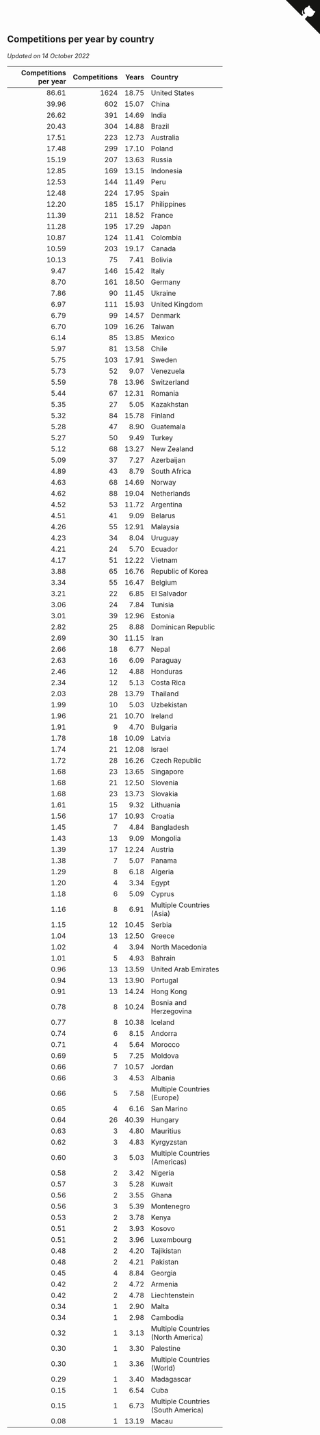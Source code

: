 ## Competitions per year by country

*Updated on 14 October 2022*

| Competitions per year | Competitions | Years | Country |
| ---: | ---: | ---: | :--- |
| 86.61 | 1624 | 18.75 | United States |
| 39.96 | 602 | 15.07 | China |
| 26.62 | 391 | 14.69 | India |
| 20.43 | 304 | 14.88 | Brazil |
| 17.51 | 223 | 12.73 | Australia |
| 17.48 | 299 | 17.10 | Poland |
| 15.19 | 207 | 13.63 | Russia |
| 12.85 | 169 | 13.15 | Indonesia |
| 12.53 | 144 | 11.49 | Peru |
| 12.48 | 224 | 17.95 | Spain |
| 12.20 | 185 | 15.17 | Philippines |
| 11.39 | 211 | 18.52 | France |
| 11.28 | 195 | 17.29 | Japan |
| 10.87 | 124 | 11.41 | Colombia |
| 10.59 | 203 | 19.17 | Canada |
| 10.13 | 75 | 7.41 | Bolivia |
| 9.47 | 146 | 15.42 | Italy |
| 8.70 | 161 | 18.50 | Germany |
| 7.86 | 90 | 11.45 | Ukraine |
| 6.97 | 111 | 15.93 | United Kingdom |
| 6.79 | 99 | 14.57 | Denmark |
| 6.70 | 109 | 16.26 | Taiwan |
| 6.14 | 85 | 13.85 | Mexico |
| 5.97 | 81 | 13.58 | Chile |
| 5.75 | 103 | 17.91 | Sweden |
| 5.73 | 52 | 9.07 | Venezuela |
| 5.59 | 78 | 13.96 | Switzerland |
| 5.44 | 67 | 12.31 | Romania |
| 5.35 | 27 | 5.05 | Kazakhstan |
| 5.32 | 84 | 15.78 | Finland |
| 5.28 | 47 | 8.90 | Guatemala |
| 5.27 | 50 | 9.49 | Turkey |
| 5.12 | 68 | 13.27 | New Zealand |
| 5.09 | 37 | 7.27 | Azerbaijan |
| 4.89 | 43 | 8.79 | South Africa |
| 4.63 | 68 | 14.69 | Norway |
| 4.62 | 88 | 19.04 | Netherlands |
| 4.52 | 53 | 11.72 | Argentina |
| 4.51 | 41 | 9.09 | Belarus |
| 4.26 | 55 | 12.91 | Malaysia |
| 4.23 | 34 | 8.04 | Uruguay |
| 4.21 | 24 | 5.70 | Ecuador |
| 4.17 | 51 | 12.22 | Vietnam |
| 3.88 | 65 | 16.76 | Republic of Korea |
| 3.34 | 55 | 16.47 | Belgium |
| 3.21 | 22 | 6.85 | El Salvador |
| 3.06 | 24 | 7.84 | Tunisia |
| 3.01 | 39 | 12.96 | Estonia |
| 2.82 | 25 | 8.88 | Dominican Republic |
| 2.69 | 30 | 11.15 | Iran |
| 2.66 | 18 | 6.77 | Nepal |
| 2.63 | 16 | 6.09 | Paraguay |
| 2.46 | 12 | 4.88 | Honduras |
| 2.34 | 12 | 5.13 | Costa Rica |
| 2.03 | 28 | 13.79 | Thailand |
| 1.99 | 10 | 5.03 | Uzbekistan |
| 1.96 | 21 | 10.70 | Ireland |
| 1.91 | 9 | 4.70 | Bulgaria |
| 1.78 | 18 | 10.09 | Latvia |
| 1.74 | 21 | 12.08 | Israel |
| 1.72 | 28 | 16.26 | Czech Republic |
| 1.68 | 23 | 13.65 | Singapore |
| 1.68 | 21 | 12.50 | Slovenia |
| 1.68 | 23 | 13.73 | Slovakia |
| 1.61 | 15 | 9.32 | Lithuania |
| 1.56 | 17 | 10.93 | Croatia |
| 1.45 | 7 | 4.84 | Bangladesh |
| 1.43 | 13 | 9.09 | Mongolia |
| 1.39 | 17 | 12.24 | Austria |
| 1.38 | 7 | 5.07 | Panama |
| 1.29 | 8 | 6.18 | Algeria |
| 1.20 | 4 | 3.34 | Egypt |
| 1.18 | 6 | 5.09 | Cyprus |
| 1.16 | 8 | 6.91 | Multiple Countries (Asia) |
| 1.15 | 12 | 10.45 | Serbia |
| 1.04 | 13 | 12.50 | Greece |
| 1.02 | 4 | 3.94 | North Macedonia |
| 1.01 | 5 | 4.93 | Bahrain |
| 0.96 | 13 | 13.59 | United Arab Emirates |
| 0.94 | 13 | 13.90 | Portugal |
| 0.91 | 13 | 14.24 | Hong Kong |
| 0.78 | 8 | 10.24 | Bosnia and Herzegovina |
| 0.77 | 8 | 10.38 | Iceland |
| 0.74 | 6 | 8.15 | Andorra |
| 0.71 | 4 | 5.64 | Morocco |
| 0.69 | 5 | 7.25 | Moldova |
| 0.66 | 7 | 10.57 | Jordan |
| 0.66 | 3 | 4.53 | Albania |
| 0.66 | 5 | 7.58 | Multiple Countries (Europe) |
| 0.65 | 4 | 6.16 | San Marino |
| 0.64 | 26 | 40.39 | Hungary |
| 0.63 | 3 | 4.80 | Mauritius |
| 0.62 | 3 | 4.83 | Kyrgyzstan |
| 0.60 | 3 | 5.03 | Multiple Countries (Americas) |
| 0.58 | 2 | 3.42 | Nigeria |
| 0.57 | 3 | 5.28 | Kuwait |
| 0.56 | 2 | 3.55 | Ghana |
| 0.56 | 3 | 5.39 | Montenegro |
| 0.53 | 2 | 3.78 | Kenya |
| 0.51 | 2 | 3.93 | Kosovo |
| 0.51 | 2 | 3.96 | Luxembourg |
| 0.48 | 2 | 4.20 | Tajikistan |
| 0.48 | 2 | 4.21 | Pakistan |
| 0.45 | 4 | 8.84 | Georgia |
| 0.42 | 2 | 4.72 | Armenia |
| 0.42 | 2 | 4.78 | Liechtenstein |
| 0.34 | 1 | 2.90 | Malta |
| 0.34 | 1 | 2.98 | Cambodia |
| 0.32 | 1 | 3.13 | Multiple Countries (North America) |
| 0.30 | 1 | 3.30 | Palestine |
| 0.30 | 1 | 3.36 | Multiple Countries (World) |
| 0.29 | 1 | 3.40 | Madagascar |
| 0.15 | 1 | 6.54 | Cuba |
| 0.15 | 1 | 6.73 | Multiple Countries (South America) |
| 0.08 | 1 | 13.19 | Macau |


<a href="https://github.com/jonatanklosko/wca_statistics" class="github-corner" aria-label="View source on Github"><svg width="80" height="80" viewBox="0 0 250 250" style="fill:#151513; color:#fff; position: absolute; top: 0; border: 0; right: 0;" aria-hidden="true"><path d="M0,0 L115,115 L130,115 L142,142 L250,250 L250,0 Z"></path><path d="M128.3,109.0 C113.8,99.7 119.0,89.6 119.0,89.6 C122.0,82.7 120.5,78.6 120.5,78.6 C119.2,72.0 123.4,76.3 123.4,76.3 C127.3,80.9 125.5,87.3 125.5,87.3 C122.9,97.6 130.6,101.9 134.4,103.2" fill="currentColor" style="transform-origin: 130px 106px;" class="octo-arm"></path><path d="M115.0,115.0 C114.9,115.1 118.7,116.5 119.8,115.4 L133.7,101.6 C136.9,99.2 139.9,98.4 142.2,98.6 C133.8,88.0 127.5,74.4 143.8,58.0 C148.5,53.4 154.0,51.2 159.7,51.0 C160.3,49.4 163.2,43.6 171.4,40.1 C171.4,40.1 176.1,42.5 178.8,56.2 C183.1,58.6 187.2,61.8 190.9,65.4 C194.5,69.0 197.7,73.2 200.1,77.6 C213.8,80.2 216.3,84.9 216.3,84.9 C212.7,93.1 206.9,96.0 205.4,96.6 C205.1,102.4 203.0,107.8 198.3,112.5 C181.9,128.9 168.3,122.5 157.7,114.1 C157.9,116.9 156.7,120.9 152.7,124.9 L141.0,136.5 C139.8,137.7 141.6,141.9 141.8,141.8 Z" fill="currentColor" class="octo-body"></path></svg></a><style>.github-corner:hover .octo-arm{animation:octocat-wave 560ms ease-in-out}@keyframes octocat-wave{0%,100%{transform:rotate(0)}20%,60%{transform:rotate(-25deg)}40%,80%{transform:rotate(10deg)}}@media (max-width:500px){.github-corner:hover .octo-arm{animation:none}.github-corner .octo-arm{animation:octocat-wave 560ms ease-in-out}}</style>
